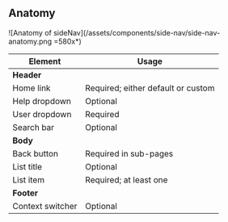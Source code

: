 ## Anatomy

<!-- image then table -->
![Anatomy of sideNav](/assets/components/side-nav/side-nav-anatomy.png =580x*)

<!-- this is just an example, refer to other components to see how to fill this table -->
| Element          | Usage                                           |
|------------------|-------------------------------------------------|
| **Header**       |                                                 |
| Home link        | Required; either default or custom              |
| Help dropdown    | Optional                                        |
| User dropdown    | Required                                        |
| Search bar       | Optional                                        |
| **Body**         |                                                 |
| Back button      | Required in sub-pages                           |
| List title       | Optional                                        |
| List item        | Required; at least one                          |
| **Footer**       |                                                 |
| Context switcher | Optional                                        |
